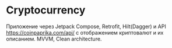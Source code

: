 ﻿# Cryptocurrency
Приложение через Jetpack Compose, Retrofit, Hilt(Dagger) и API https://coinpaprika.com/api/ с отображением криптовалют и их описанием. MVVM, Clean architecture. 
